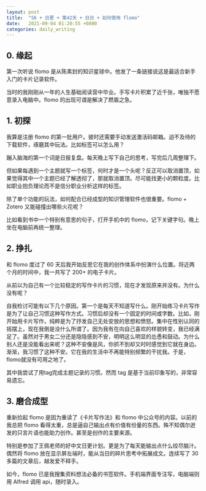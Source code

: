 ```yaml
---
layout: post
title:  "S6 + 日更 + 第42天 + 日日 + 如何使用 flomo"
date:   2021-09-04 01:20:55 +0800
categories: daily_writing
---
```


## 0. 缘起

第一次听说 flomo 是从陈素封的知识星球中。他发了一条链接说这是最适合新手入门的卡片记录软件。

当时的我刚刚从一年的人生基础阅读营中毕业。手写卡片积累了近千张，唯独不愿意录入电脑中。flomo 的出现可谓是解决了燃眉之急。

## 1. 初探

我算是注册 flomo 的第一批用户。彼时还需要手动发送激活码邮箱。迫不及待的下载软件，琢磨其中玩法。比如标签可以怎么用？

蹦入脑海的第一个词是日报复盘。每天晚上写下自己的思考，写完后几周整理下。

但如果每遇到一个主题就写一个标签，何时才是一个头呢？反正可以取消置顶，如果觉得其中一个主题已经了解透彻了，那就取消置顶。尽可能找更小的颗粒度。比如职业抱负理论而不是信分职业分析这样的标签。

除了单个功能的玩法，如何配合已经成型的知识管理软件也很重要。flomo + Zotero 又能碰撞出哪些火花呢？

比如看到书中一个特别有意思的句子，打开手机中的 flomo，记下关键字句。晚上坐在电脑前再统一整理。

## 2. 挣扎

和 flomo 度过了 60 天后我开始反思它在我的创作体系中扮演什么位置。将近两个月的时间中，我一共写了 200+ 的电子卡片。

从前以为自己有一个比较稳定的写作卡片的习惯，现在才发现原来并没有。为什么没有呢？

自我检讨可能有以下几个原因。第一个是每天不知道写什么。刚开始练习卡片写作是为了让自己习惯这种写作方式。习惯后却没有一个固定的时间或字数。比如，刚开始用卡片写作，纯粹是为了抒发自己无处安放的思想和愤怒。集中在性别认同的摇摆上，现在我倒是没什么所谓了。因为我有在向自己喜欢的样貌转变，我已经满足了。虽然对于男女二分还是隐隐感到不安，明明这么明显的怂恿和鼓动。为什么别人还是没能看出来呢？这种不安像是风，你抓不到却又时时感觉到它就在身边。渐渐，我习惯了这种不安。它在我的生活中不再能特别频繁的干扰我。于是，flomo就没有可用之地了。

其中我尝试了用tag完成主题记录的习惯。然而 tag 是基于当前印象写的，非常容易遗忘。

## 3. 磨合成型

重新捡起 flomo 是因为重读了《卡片写作法》和 flomo 中公众号的内容。以前的我总把 flomo 看得太重，总是逼自己输出点有价值有份量的东西。殊不知偶尔迸发的只言片语也能助力创作。甚至是创作的主要来源。

特别是参加了王佩老师的好中文日更计划。更是为了每天能输出点什么绞尽脑汁。偶然将 flomo 放在显示屏左端时，能从当日的碎片思考中拓展成文。连续写了 30 多篇的文章后，越发爱不释手。

如今，flomo 已是我搜集资料想法必备的书签软件。手机端界面专注写，电脑端则用 Alfred 调用 api，随时录入。
